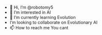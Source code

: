 - 👋 Hi, I’m @robotomy5
- 👀 I’m interested in AI
- 🌱 I’m currently learning Evolution
-  I’m looking to collaborate on Evolutionary AI
- 📫 How to reach me You cant

<!---
robotomy5/robotomy5 is a ✨ special ✨ repository because its `README.md` (this file) appears on your GitHub profile.
You can click the Preview link to take a look at your changes.
--->
